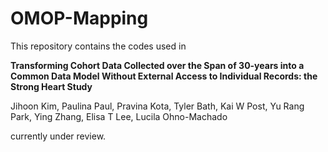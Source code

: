 # OMOP-Mapping

This repository contains the codes used in 

**Transforming Cohort Data Collected over the Span of 30-years into a Common Data Model Without External Access to Individual Records: the Strong Heart Study**

Jihoon Kim, Paulina Paul, Pravina Kota, Tyler Bath, Kai W Post, Yu Rang Park, Ying Zhang, Elisa T Lee, Lucila Ohno-Machado

currently under review.
